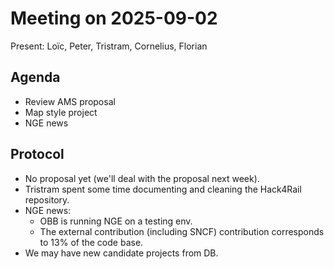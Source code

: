 # Meeting on 2025-09-02

Present: Loïc, Peter, Tristram, Cornelius, Florian

## Agenda

- Review AMS proposal
- Map style project
- NGE news

## Protocol

- No proposal yet (we'll deal with the proposal next week).
- Tristram spent some time documenting and cleaning the Hack4Rail repository.
- NGE news:
    - OBB is running NGE on a testing env.
    - The external contribution (including SNCF) contribution corresponds to 13%
      of the code base.
- We may have new candidate projects from DB.
